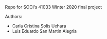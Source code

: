 Repo for SOCI's 41033 Winter 2020 final project

Authors:
- Carla Cristina Solis Uehara
- Luis Eduardo San Martin Alegria